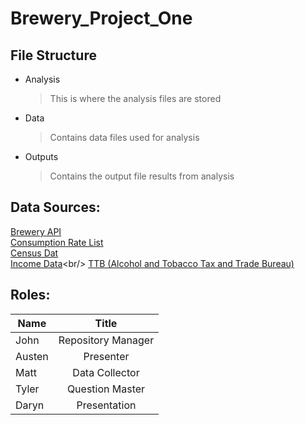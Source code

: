 # Brewery_Project_One

## File Structure
<ul>
  <li>Analysis</li>
    <blockquote>
      This is where the analysis files are stored 
    </blockquote>
  <li>Data</li>
    <blockquote>
      Contains data files used for analysis
    </blockquote>
  <li>Outputs</li>
    <blockquote>
      Contains the output file results from analysis
    </blockquote>
</ul>

## Data Sources:
[Brewery API](https://www.openbrewerydb.org/documentation/)<br/>
[Consumption Rate List](https://beerinfo.com/beer-consumption-by-state-per-capita/)<br/>
[Census Dat](https://www.census.gov/popclock/data_tables.php?component=pyramid)<br/>
[Income Data](https://apps.bea.gov/itable/?ReqID=70&step=1&_gl=1*hwmef0*_ga*MjAyODIxNjI2My4xNzEzO[…]k1*_ga_J4698JNNFT*MTcxMzkyMzA1Ny4yLjAuMTcxMzkyMzA1Ny42MC4wLjA.)<br/>
[TTB (Alcohol and Tobacco Tax and Trade Bureau)](https://www.ttb.gov/regulated-commodities/beverage-alcohol/beer/statistics)<br/>

## Roles: 

| Name  | Title               | 
| ----- |:-------------------:| 
|John   | Repository Manager  | 
|Austen | Presenter           | 
|Matt   | Data Collector      |
|Tyler  | Question Master     |
|Daryn  | Presentation        |<br/>|
